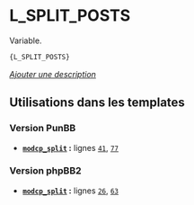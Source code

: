 # L_SPLIT_POSTS


Variable.

```html
{L_SPLIT_POSTS}
```

[*Ajouter une description*](https://fa-tvars.appspot.com/var/L_SPLIT_POSTS)

## Utilisations dans les templates

### Version PunBB
* __[`modcp_split`](../tpl/var/punbb/modcp_split.md#readme) :__ lignes [`41`](../tpl/src/punbb/modcp_split.tpl#L41), [`77`](../tpl/src/punbb/modcp_split.tpl#L77)

### Version phpBB2
* __[`modcp_split`](../tpl/var/subsilver/modcp_split.md#readme) :__ lignes [`26`](../tpl/src/subsilver/modcp_split.tpl#L26), [`63`](../tpl/src/subsilver/modcp_split.tpl#L63)